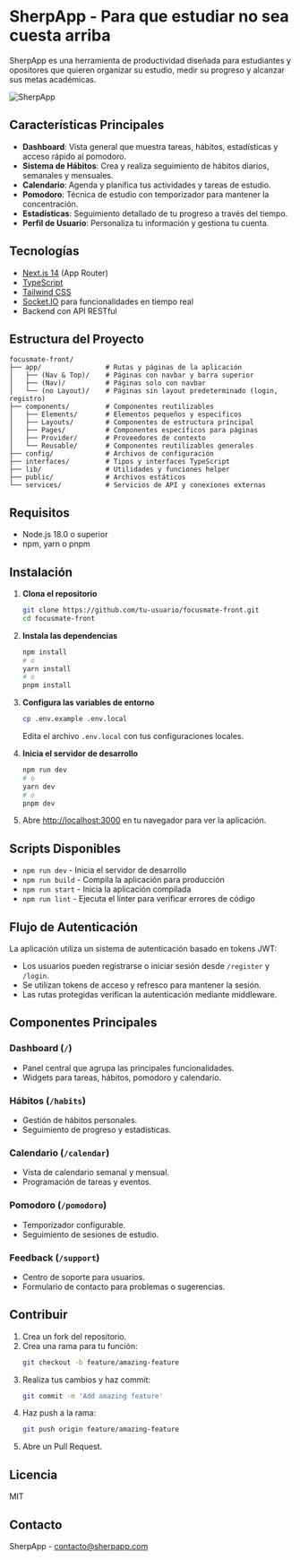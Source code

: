 # SherpApp - Para que estudiar no sea cuesta arriba

SherpApp es una herramienta de productividad diseñada para estudiantes y opositores que quieren organizar su estudio, medir su progreso y alcanzar sus metas académicas.

![SherpApp](https://via.placeholder.com/800x400?text=SherpApp)

## Características Principales

- **Dashboard**: Vista general que muestra tareas, hábitos, estadísticas y acceso rápido al pomodoro.
- **Sistema de Hábitos**: Crea y realiza seguimiento de hábitos diarios, semanales y mensuales.
- **Calendario**: Agenda y planifica tus actividades y tareas de estudio.
- **Pomodoro**: Técnica de estudio con temporizador para mantener la concentración.
- **Estadísticas**: Seguimiento detallado de tu progreso a través del tiempo.
- **Perfil de Usuario**: Personaliza tu información y gestiona tu cuenta.

## Tecnologías

- [Next.js 14](https://nextjs.org/) (App Router)
- [TypeScript](https://www.typescriptlang.org/)
- [Tailwind CSS](https://tailwindcss.com/)
- [Socket.IO](https://socket.io/) para funcionalidades en tiempo real
- Backend con API RESTful

## Estructura del Proyecto

```
focusmate-front/
├── app/                # Rutas y páginas de la aplicación
│   ├── (Nav & Top)/    # Páginas con navbar y barra superior
│   ├── (Nav)/          # Páginas solo con navbar
│   └── (no Layout)/    # Páginas sin layout predeterminado (login, registro)
├── components/         # Componentes reutilizables
│   ├── Elements/       # Elementos pequeños y específicos
│   ├── Layouts/        # Componentes de estructura principal
│   ├── Pages/          # Componentes específicos para páginas
│   ├── Provider/       # Proveedores de contexto
│   └── Reusable/       # Componentes reutilizables generales
├── config/             # Archivos de configuración
├── interfaces/         # Tipos y interfaces TypeScript
├── lib/                # Utilidades y funciones helper
├── public/             # Archivos estáticos
└── services/           # Servicios de API y conexiones externas
```

## Requisitos

- Node.js 18.0 o superior
- npm, yarn o pnpm

## Instalación

1. **Clona el repositorio**
    ```bash
    git clone https://github.com/tu-usuario/focusmate-front.git
    cd focusmate-front
    ```

2. **Instala las dependencias**
    ```bash
    npm install
    # o
    yarn install
    # o
    pnpm install
    ```

3. **Configura las variables de entorno**
    ```bash
    cp .env.example .env.local
    ```
    Edita el archivo `.env.local` con tus configuraciones locales.

4. **Inicia el servidor de desarrollo**
    ```bash
    npm run dev
    # o
    yarn dev
    # o
    pnpm dev
    ```

5. Abre [http://localhost:3000](http://localhost:3000) en tu navegador para ver la aplicación.

## Scripts Disponibles

- `npm run dev` - Inicia el servidor de desarrollo
- `npm run build` - Compila la aplicación para producción
- `npm run start` - Inicia la aplicación compilada
- `npm run lint` - Ejecuta el linter para verificar errores de código

## Flujo de Autenticación

La aplicación utiliza un sistema de autenticación basado en tokens JWT:

- Los usuarios pueden registrarse o iniciar sesión desde `/register` y `/login`.
- Se utilizan tokens de acceso y refresco para mantener la sesión.
- Las rutas protegidas verifican la autenticación mediante middleware.

## Componentes Principales

### Dashboard (`/`)
- Panel central que agrupa las principales funcionalidades.
- Widgets para tareas, hábitos, pomodoro y calendario.

### Hábitos (`/habits`)
- Gestión de hábitos personales.
- Seguimiento de progreso y estadísticas.

### Calendario (`/calendar`)
- Vista de calendario semanal y mensual.
- Programación de tareas y eventos.

### Pomodoro (`/pomodoro`)
- Temporizador configurable.
- Seguimiento de sesiones de estudio.

### Feedback (`/support`)
- Centro de soporte para usuarios.
- Formulario de contacto para problemas o sugerencias.

## Contribuir

1. Crea un fork del repositorio.
2. Crea una rama para tu función:
    ```bash
    git checkout -b feature/amazing-feature
    ```
3. Realiza tus cambios y haz commit:
    ```bash
    git commit -m 'Add amazing feature'
    ```
4. Haz push a la rama:
    ```bash
    git push origin feature/amazing-feature
    ```
5. Abre un Pull Request.

## Licencia

MIT

## Contacto

SherpApp - [contacto@sherpapp.com](mailto:contacto@sherpapp.com)
